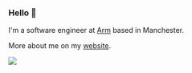 ### Hello :wave:

I'm a software engineer at [Arm](https://www.arm.com/) based in Manchester.

More about me on my [website](https://joechrisellis.com).

![](https://komarev.com/ghpvc/?username=joechrisellis&color=ff69b4)

